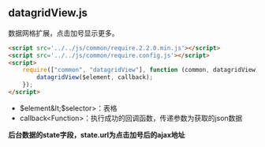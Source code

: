 ## datagridView.js

数据网格扩展，点击加号显示更多。   
```html
<script src='../../js/common/require.2.2.0.min.js'></script>
<script src='../../js/common/require.config.js'></script>
<script>
	require(["common", "datagridView"], function (common, datagridView) {
		datagridView($element, callback);
	});
</script>
```
* $element&lt;$selector&gt;：表格
* callback&lt;Function&gt;：执行成功的回调函数，传递参数为获取的json数据

<b>后台数据的state字段，state.url为点击加号后的ajax地址</b>
